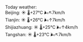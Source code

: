 Today weather:  
Beijing: ☀️   🌡️+27°C 🌬️↖7km/h  
Tianjin: ☀️   🌡️+26°C 🌬️↑7km/h  
Shijiazhuang: ☀️   🌡️+25°C 🌬️↑4km/h  
Tangshan: ☀️   🌡️+23°C 🌬️↖7km/h  
